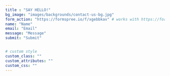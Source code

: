 ```yaml
---
title : "SAY HELLO!"
bg_image: "images/backgrounds/contact-us-bg.jpg"
form_action: "https://formspree.io/f/xgebbkav" # works with https://formspree
name: "Name"
email: "Email"
message: "Message"
submit: "Submit"


# custom style
custom_class: "" 
custom_attributes: "" 
custom_css: ""
---
```

